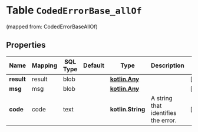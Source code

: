 
# Table `CodedErrorBase_allOf` 
(mapped from: CodedErrorBaseAllOf)

## Properties
Name | Mapping | SQL Type | Default | Type | Description | Notes
---- | ------- | -------- | ------- | ---- | ----------- | -----
**result** | result | blob |  | [**kotlin.Any**](.md) |  |  [optional]
**msg** | msg | blob |  | [**kotlin.Any**](.md) |  |  [optional]
**code** | code | text |  | **kotlin.String** | A string that identifies the error.  |  [optional]





